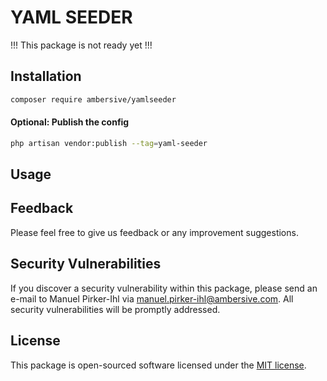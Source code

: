 # YAML SEEDER

!!! This package is not ready yet !!!

## Installation

```bash
composer require ambersive/yamlseeder
```

#### Optional: Publish the config

```bash
php artisan vendor:publish --tag=yaml-seeder
```

## Usage

## Feedback

Please feel free to give us feedback or any improvement suggestions.

## Security Vulnerabilities

If you discover a security vulnerability within this package, please send an e-mail to Manuel Pirker-Ihl via [manuel.pirker-ihl@ambersive.com](mailto:manuel.pirker-ihl@ambersive.com). All security vulnerabilities will be promptly addressed.

## License

This package is open-sourced software licensed under the [MIT license](https://opensource.org/licenses/MIT).
